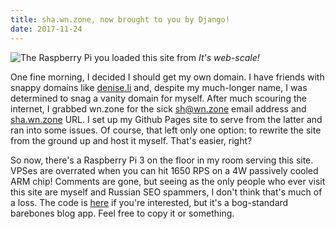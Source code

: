 ```yaml
---
title: sha.wn.zone, now brought to you by Django!
date: 2017-11-24
---
```


![The Raspberry Pi you loaded this site from](/static/img/web_scale.jpg)
*It's web-scale!*

One fine morning, I decided I should get my own domain. I have friends with snappy domains like [denise.li](http://denise.li) and, despite my much-longer name, I was determined to snag a vanity domain for myself. After much scouring the internet, I grabbed wn.zone for the sick sh@wn.zone email address and [sha.wn.zone](https://sha.wn.zone) URL. I set up my Github Pages site to serve from the latter and ran into some issues. Of course, that left only one option: to rewrite the site from the ground up and host it myself. That's easier, right?

So now, there's a Raspberry Pi 3 on the floor in my room serving this site. VPSes are overrated when you can hit 1650 RPS on a 4W passively cooled ARM chip! Comments are gone, but seeing as the only people who ever visit this site are myself and Russian SEO spammers, I don't think that's much of a loss. The code is [here](https://github.com/karmeleon/blog) if you're interested, but it's a bog-standard barebones blog app. Feel free to copy it or something.